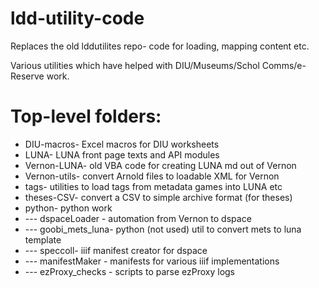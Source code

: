# ldd-utility-code
Replaces the old lddutilites repo- code for loading, mapping content etc.

Various utilities which have helped with DIU/Museums/Schol Comms/e-Reserve work.

# Top-level folders:
* DIU-macros- Excel macros for DIU worksheets
* LUNA- LUNA front page texts and API modules
* Vernon-LUNA- old VBA code for creating LUNA md out of Vernon
* Vernon-utils- convert Arnold files to loadable XML for Vernon
* tags- utilities to load tags from metadata games into LUNA etc
* theses-CSV- convert a CSV to simple archive format (for theses)
* python- python work
* --- dspaceLoader - automation from Vernon to dspace
* --- goobi_mets_luna- python (not used) util to convert mets to luna template
* --- speccoll- iiif manifest creator for dspace
* --- manifestMaker - manifests for various iiif implementations
* --- ezProxy_checks - scripts to parse ezProxy logs

